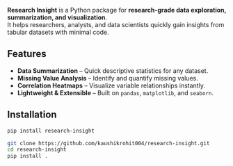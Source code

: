 **Research Insight** is a Python package for **research-grade data exploration, summarization, and visualization**.  
It helps researchers, analysts, and data scientists quickly gain insights from tabular datasets with minimal code.

## Features
-  **Data Summarization** – Quick descriptive statistics for any dataset.
-  **Missing Value Analysis** – Identify and quantify missing values.
-  **Correlation Heatmaps** – Visualize variable relationships instantly.
-  **Lightweight & Extensible** – Built on `pandas`, `matplotlib`, and `seaborn`.

## Installation

```bash
pip install research-insight

git clone https://github.com/kaushikrohit004/research-insight.git
cd research-insight
pip install .
